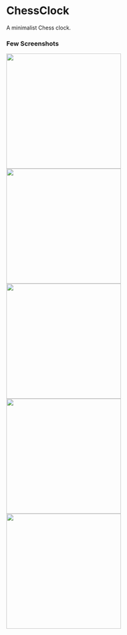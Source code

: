 # ChessClock
A minimalist Chess clock.

### Few Screenshots

<img src="https://user-images.githubusercontent.com/58255323/143731680-cc7ee34a-b733-4154-8fd6-c336fe681a0c.png" width="300"> <img src="https://user-images.githubusercontent.com/58255323/143731711-e2bf8d51-f1b9-43cd-aa1a-5d7ae30c9d40.png" width="300"> <img src="https://user-images.githubusercontent.com/58255323/143731725-85c2bde2-9471-41ce-95c0-659ac154d365.png" width="300"> <img src="https://user-images.githubusercontent.com/58255323/143731731-c1d6923d-5391-4c1f-8758-861ebefaaaa8.png" width="300"> <img src="https://user-images.githubusercontent.com/58255323/143731741-b6caf157-165d-4257-96b6-4f9cce66151c.png" width="300">
